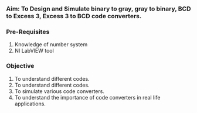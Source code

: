 ### Aim: To Design and Simulate binary to gray, gray to binary, BCD to Excess 3, Excess 3 to BCD code converters.

### Pre-Requisites
1. Knowledge of number system
2. NI LabVIEW tool
### Objective
1. To understand different codes.
2. To understand different codes.
3. To simulate various code converters.
4. To understand the importance of code converters in real life applications.